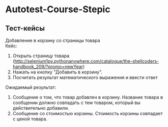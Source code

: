 # Autotest-Course-Stepic

## Тест-кейсы
Добавление в корзину со страницы товара <br/>
Кейс: <br/>
1. Открыть страницу товара (http://selenium1py.pythonanywhere.com/catalogue/the-shellcoders-handbook_209/?promo=newYear)
2. Нажать на кнопку "Добавить в корзину".
3. Посчитать результат математического выражения и ввести ответ <br/>

Ожидаемый результат: <br/>
1. Сообщение о том, что товар добавлен в корзину. Название товара в сообщении должно совпадать с тем товаром, который вы действительно добавили.
2. Сообщение со стоимостью корзины. Стоимость корзины совпадает с ценой товара. 


